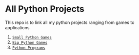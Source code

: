 # All Python Projects
This repo is to link all my python projects ranging from games to applications 
1. [`Small Python Games`](https://github.com/MANUSRAO/python-games)
2. [`Big Python Games`](https://github.com/MANUSRAO/big-games)
3. [`Python Programs`](https://github.com/MANUSRAO/python-programs)
